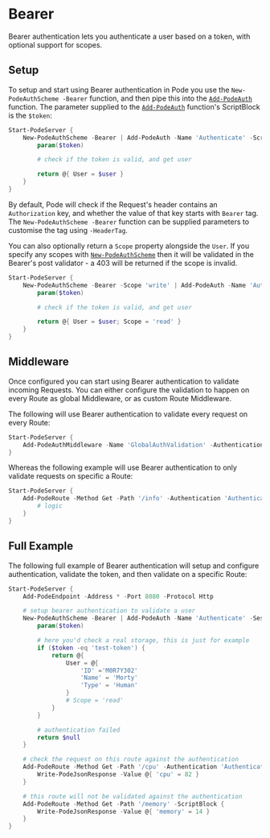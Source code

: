 # Bearer

Bearer authentication lets you authenticate a user based on a token, with optional support for scopes.

## Setup

To setup and start using Bearer authentication in Pode you use the `New-PodeAuthScheme -Bearer` function, and then pipe this into the [`Add-PodeAuth`](../../../../Functions/Authentication/Add-PodeAuth) function. The parameter supplied to the [`Add-PodeAuth`](../../../../Functions/Authentication/Add-PodeAuth) function's ScriptBlock is the `$token`:

```powershell
Start-PodeServer {
    New-PodeAuthScheme -Bearer | Add-PodeAuth -Name 'Authenticate' -ScriptBlock {
        param($token)

        # check if the token is valid, and get user

        return @{ User = $user }
    }
}
```

By default, Pode will check if the Request's header contains an `Authorization` key, and whether the value of that key starts with `Bearer` tag. The `New-PodeAuthScheme -Bearer` function can be supplied parameters to customise the tag using `-HeaderTag`.

You can also optionally return a `Scope` property alongside the `User`. If you specify any scopes with [`New-PodeAuthScheme`](../../../../Functions/Authentication/New-PodeAuthScheme) then it will be validated in the Bearer's post validator - a 403 will be returned if the scope is invalid.

```powershell
Start-PodeServer {
    New-PodeAuthScheme -Bearer -Scope 'write' | Add-PodeAuth -Name 'Authenticate' -Sessionless -ScriptBlock {
        param($token)

        # check if the token is valid, and get user

        return @{ User = $user; Scope = 'read' }
    }
}
```

## Middleware

Once configured you can start using Bearer authentication to validate incoming Requests. You can either configure the validation to happen on every Route as global Middleware, or as custom Route Middleware.

The following will use Bearer authentication to validate every request on every Route:

```powershell
Start-PodeServer {
    Add-PodeAuthMiddleware -Name 'GlobalAuthValidation' -Authentication 'Authenticate'
}
```

Whereas the following example will use Bearer authentication to only validate requests on specific a Route:

```powershell
Start-PodeServer {
    Add-PodeRoute -Method Get -Path '/info' -Authentication 'Authenticate' -ScriptBlock {
        # logic
    }
}
```

## Full Example

The following full example of Bearer authentication will setup and configure authentication, validate the token, and then validate on a specific Route:

```powershell
Start-PodeServer {
    Add-PodeEndpoint -Address * -Port 8080 -Protocol Http

    # setup bearer authentication to validate a user
    New-PodeAuthScheme -Bearer | Add-PodeAuth -Name 'Authenticate' -Sessionless -ScriptBlock {
        param($token)

        # here you'd check a real storage, this is just for example
        if ($token -eq 'test-token') {
            return @{
                User = @{
                    'ID' ='M0R7Y302'
                    'Name' = 'Morty'
                    'Type' = 'Human'
                }
                # Scope = 'read'
            }
        }

        # authentication failed
        return $null
    }

    # check the request on this route against the authentication
    Add-PodeRoute -Method Get -Path '/cpu' -Authentication 'Authenticate' -ScriptBlock {
        Write-PodeJsonResponse -Value @{ 'cpu' = 82 }
    }

    # this route will not be validated against the authentication
    Add-PodeRoute -Method Get -Path '/memory' -ScriptBlock {
        Write-PodeJsonResponse -Value @{ 'memory' = 14 }
    }
}
```
